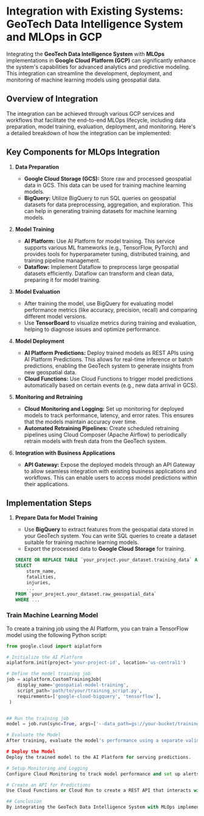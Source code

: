 # Integration with Existing Systems: GeoTech Data Intelligence System and MLOps in GCP

Integrating the **GeoTech Data Intelligence System** with **MLOps** implementations in **Google Cloud Platform (GCP)** can significantly enhance the system's capabilities for advanced analytics and predictive modeling. This integration can streamline the development, deployment, and monitoring of machine learning models using geospatial data.

## Overview of Integration

The integration can be achieved through various GCP services and workflows that facilitate the end-to-end MLOps lifecycle, including data preparation, model training, evaluation, deployment, and monitoring. Here's a detailed breakdown of how the integration can be implemented:

## Key Components for MLOps Integration

1. **Data Preparation**
   - **Google Cloud Storage (GCS):** Store raw and processed geospatial data in GCS. This data can be used for training machine learning models.
   - **BigQuery:** Utilize BigQuery to run SQL queries on geospatial datasets for data preprocessing, aggregation, and exploration. This can help in generating training datasets for machine learning models.

2. **Model Training**
   - **AI Platform:** Use AI Platform for model training. This service supports various ML frameworks (e.g., TensorFlow, PyTorch) and provides tools for hyperparameter tuning, distributed training, and training pipeline management.
   - **Dataflow:** Implement Dataflow to preprocess large geospatial datasets efficiently. Dataflow can transform and clean data, preparing it for model training.

3. **Model Evaluation**
   - After training the model, use BigQuery for evaluating model performance metrics (like accuracy, precision, recall) and comparing different model versions.
   - Use **TensorBoard** to visualize metrics during training and evaluation, helping to diagnose issues and optimize performance.

4. **Model Deployment**
   - **AI Platform Predictions:** Deploy trained models as REST APIs using AI Platform Predictions. This allows for real-time inference or batch predictions, enabling the GeoTech system to generate insights from new geospatial data.
   - **Cloud Functions:** Use Cloud Functions to trigger model predictions automatically based on certain events (e.g., new data arrival in GCS).

5. **Monitoring and Retraining**
   - **Cloud Monitoring and Logging:** Set up monitoring for deployed models to track performance, latency, and error rates. This ensures that the models maintain accuracy over time.
   - **Automated Retraining Pipelines:** Create scheduled retraining pipelines using Cloud Composer (Apache Airflow) to periodically retrain models with fresh data from the GeoTech system.

6. **Integration with Business Applications**
   - **API Gateway:** Expose the deployed models through an API Gateway to allow seamless integration with existing business applications and workflows. This can enable users to access model predictions within their applications.

## Implementation Steps

1. **Prepare Data for Model Training**
   - Use **BigQuery** to extract features from the geospatial data stored in your GeoTech system. You can write SQL queries to create a dataset suitable for training machine learning models.
   - Export the processed data to **Google Cloud Storage** for training.

   ```sql
   CREATE OR REPLACE TABLE `your_project.your_dataset.training_data` AS
   SELECT
       storm_name,
       fatalities,
       injuries,
       ...
   FROM `your_project.your_dataset.raw_geospatial_data`
   WHERE ...
### Train Machine Learning Model

To create a training job using the AI Platform, you can train a TensorFlow model using the following Python script:

 ```python
 from google.cloud import aiplatform

 # Initialize the AI Platform
 aiplatform.init(project='your-project-id', location='us-central1')

 # Define the model training job
 job = aiplatform.CustomTrainingJob(
     display_name='geospatial-model-training',
     script_path='path/to/your/training_script.py',
     requirements=['google-cloud-bigquery', 'tensorflow'],
  )


## Run the training job
model = job.run(sync=True, args=['--data_path=gs://your-bucket/training_data.csv'])

# Evaluate the Model
After training, evaluate the model's performance using a separate validation dataset. Store evaluation metrics in BigQuery for analysis.

# Deploy the Model
Deploy the trained model to the AI Platform for serving predictions.

# Setup Monitoring and Logging
Configure Cloud Monitoring to track model performance and set up alerts for any anomalies detected during predictions.

# Create an API for Predictions
Use Cloud Functions or Cloud Run to create a REST API that interacts with the deployed model for predictions.

## Conclusion
By integrating the GeoTech Data Intelligence System with MLOps implementations in GCP, you can leverage the power of machine learning to enhance your data intelligence platform. This integration allows for scalable and efficient processing of geospatial data, advanced analytics capabilities, and real-time insights generation. Additionally, automating the ML lifecycle through GCP services improves model management and ensures that the system remains responsive to changing data and business needs.
